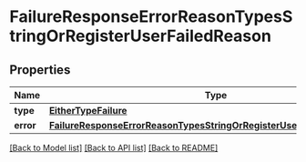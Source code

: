 # FailureResponseErrorReasonTypesStringOrRegisterUserFailedReason

## Properties
Name | Type | Description | Notes
------------ | ------------- | ------------- | -------------
**type** | [**EitherTypeFailure**](EitherTypeFailure.md) |  | 
**error** | [**FailureResponseErrorReasonTypesStringOrRegisterUserFailedReasonError**](FailureResponseErrorReasonTypesStringOrRegisterUserFailedReasonError.md) |  | 

[[Back to Model list]](../README.md#documentation-for-models) [[Back to API list]](../README.md#documentation-for-api-endpoints) [[Back to README]](../README.md)


